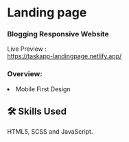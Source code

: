 # Landing page
<h3> Blogging Responsive Website </h3>


Live Preview :\
https://taskapp-landingpage.netlify.app/
 
 <h3> Overview:</h3>
 <li>Mobile First Design</li>

 
## 🛠 Skills Used
HTML5, SCSS and JavaScript.

